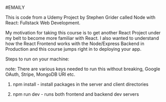 #EMAILY

This is code from a Udemy Project by Stephen Grider called Node with React: Fullstack Web Development.

My motivation for taking this course is to get another React Project under my belt to become more familiar with React.  I also wanted to understand how the React Frontend works with the Node/Express Backend in Production and this course jumps right in to deploying your app.

Steps to run on your machine:

note: There are various keys needed to run this without breaking, Google OAuth, Stripe, MongoDB URl etc.

1. npm install -
    install packages in the server and client directories

2. npm run dev -
    runs both frontend and backend dev servers
